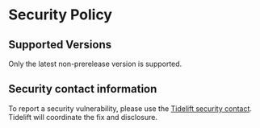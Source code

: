 # Security Policy

## Supported Versions

Only the latest non-prerelease version is supported.

## Security contact information

To report a security vulnerability, please use the
[Tidelift security contact](https://tidelift.com/security). Tidelift will coordinate the
fix and disclosure.
                                                                                                                     